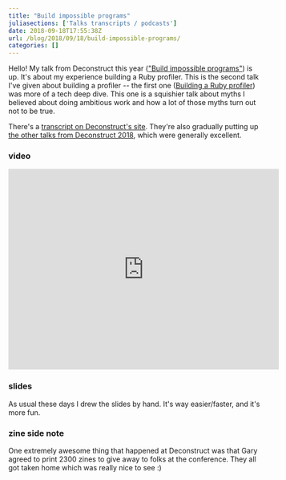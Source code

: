 ```yaml
---
title: "Build impossible programs"
juliasections: ['Talks transcripts / podcasts']
date: 2018-09-18T17:55:38Z
url: /blog/2018/09/18/build-impossible-programs/
categories: []
---
```


Hello! My talk from Deconstruct this year (["Build impossible programs"](https://www.deconstructconf.com/2018/julia-evans-build-impossible-programs)) is up. It's about my
experience building a Ruby profiler. This is the second talk I've given about building a profiler -- the first one ([Building a Ruby profiler](https://www.recurse.com/events/localhost-julia-evans)) was more of a tech deep dive. This one is a squishier talk about myths I believed about doing ambitious work and how a lot of those myths turn out not to be true.

There's a [transcript on Deconstruct's
site](https://www.deconstructconf.com/2018/julia-evans-build-impossible-programs). They're
also gradually putting up [the other talks from Deconstruct
2018](https://www.deconstructconf.com/2018), which were generally excellent.


### video

<iframe width="540" height="400" allowFullScreen="" frameborder="0" mozallowfullscreen="" src="https://player.vimeo.com/video/290376045" webkitAllowFullScreen=""></iframe>

### slides

As usual these days I drew the slides by hand. It's way easier/faster, and it's more fun.

<script async class="speakerdeck-embed" data-id="2f0ba136493c428e8afc9085bca843f1" data-ratio="1.77469670710572" src="//speakerdeck.com/assets/embed.js"></script>

### zine side note

One extremely awesome thing that happened at Deconstruct was that Gary agreed to print 2300 zines to
give away to folks at the conference. They all got taken home which was really nice to see :)
